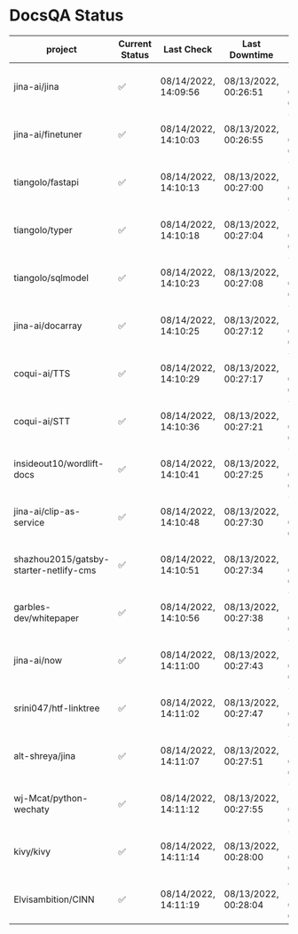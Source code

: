 # DocsQA Status

|               project                |Current Status|     Last Check     |   Last Downtime    |             % Uptime              |
|--------------------------------------|--------------|--------------------|--------------------|-----------------------------------|
|jina-ai/jina                          |✅            |08/14/2022, 14:09:56|08/13/2022, 00:26:51|74.697 (since 08/11/2022, 05:10:08)|
|jina-ai/finetuner                     |✅            |08/14/2022, 14:10:03|08/13/2022, 00:26:55|74.699 (since 08/11/2022, 05:10:08)|
|tiangolo/fastapi                      |✅            |08/14/2022, 14:10:13|08/13/2022, 00:27:00|74.707 (since 08/11/2022, 05:10:08)|
|tiangolo/typer                        |✅            |08/14/2022, 14:10:18|08/13/2022, 00:27:04|74.708 (since 08/11/2022, 05:10:08)|
|tiangolo/sqlmodel                     |✅            |08/14/2022, 14:10:23|08/13/2022, 00:27:08|74.706 (since 08/11/2022, 05:10:08)|
|jina-ai/docarray                      |✅            |08/14/2022, 14:10:25|08/13/2022, 00:27:12|74.701 (since 08/11/2022, 05:10:08)|
|coqui-ai/TTS                          |✅            |08/14/2022, 14:10:29|08/13/2022, 00:27:17|74.698 (since 08/11/2022, 05:10:08)|
|coqui-ai/STT                          |✅            |08/14/2022, 14:10:36|08/13/2022, 00:27:21|74.700 (since 08/11/2022, 05:10:08)|
|insideout10/wordlift-docs             |✅            |08/14/2022, 14:10:41|08/13/2022, 00:27:25|74.701 (since 08/11/2022, 05:10:08)|
|jina-ai/clip-as-service               |✅            |08/14/2022, 14:10:48|08/13/2022, 00:27:30|74.703 (since 08/11/2022, 05:10:08)|
|shazhou2015/gatsby-starter-netlify-cms|✅            |08/14/2022, 14:10:51|08/13/2022, 00:27:34|19.095 (since 08/11/2022, 05:10:08)|
|garbles-dev/whitepaper                |✅            |08/14/2022, 14:10:56|08/13/2022, 00:27:38|74.701 (since 08/11/2022, 05:10:08)|
|jina-ai/now                           |✅            |08/14/2022, 14:11:00|08/13/2022, 00:27:43|74.698 (since 08/11/2022, 05:10:08)|
|srini047/htf-linktree                 |✅            |08/14/2022, 14:11:02|08/13/2022, 00:27:47|74.693 (since 08/11/2022, 05:10:08)|
|alt-shreya/jina                       |✅            |08/14/2022, 14:11:07|08/13/2022, 00:27:51|74.690 (since 08/11/2022, 05:10:08)|
|wj-Mcat/python-wechaty                |✅            |08/14/2022, 14:11:12|08/13/2022, 00:27:55|74.692 (since 08/11/2022, 05:10:08)|
|kivy/kivy                             |✅            |08/14/2022, 14:11:14|08/13/2022, 00:28:00|74.684 (since 08/11/2022, 05:10:08)|
|Elvisambition/CINN                    |✅            |08/14/2022, 14:11:19|08/13/2022, 00:28:04|85.760 (since 08/11/2022, 05:10:08)|
